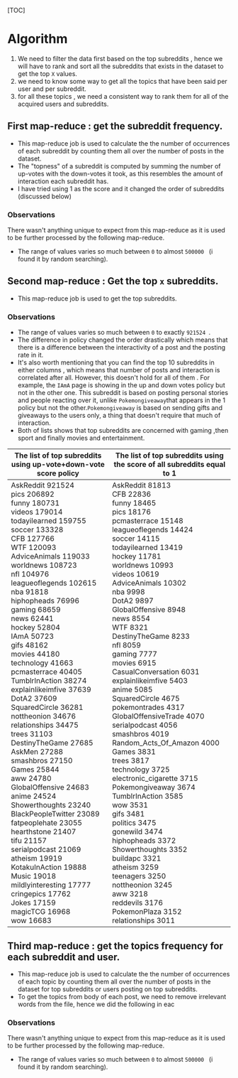 [TOC]



# Algorithm

1. We need to filter the data first based on the top subreddits , hence we will have to rank and sort all the subreddits that exists in the dataset to get the top `X` values.
2. we need to know some way to get all the topics that have been said per  user and per subreddit.
3. for all these topics ,  we need a consistent way to rank them for all of the acquired users and subreddits.

## First map-reduce : get the subreddit frequency.

* This map-reduce job is used to calculate the the number of occurrences of each subreddit by counting them all over the number of posts in the dataset.
* The "topness" of a subreddit is computed by summing the number of up-votes with the down-votes it took, as this resembles the amount of interaction each subreddit has.
* I have tried using 1 as the score and it changed the order of subreddits (discussed below)

### Observations

There wasn't anything unique to expect from this map-reduce as it is used to be further processed by the following map-reduce. 

* The range of values varies so much between `0` to almost `500000 ` (i found it by random searching). 

  

## Second map-reduce : Get the top `x` subreddits.

* This map-reduce job is used to get the top subreddits.

### Observations

* The range of values varies so much between `0` to exactly `921524 `.
* The difference in policy changed the order drastically which means that there is a difference between the interactivity of a post and the posting rate in it.
* It's also worth mentioning that you can find the top 10 subreddits in either columns , which means that  number of posts and interaction is correlated after all. However, this doesn't hold for all of them . For example, the `IAmA` page is showing in the up and down votes policy but not in the other one. This subreddit is based on posting personal stories and people reacting over it, unlike `Pokemongiveaway`that appears in the 1 policy but not the other.`Pokemongiveaway` is based on sending gifts and giveaways to the users only, a thing that doesn't require that much of interaction.
* Both of lists shows that top subreddits are concerned with gaming ,then sport and finally movies and entertainment.

| The list of top subreddits using up-vote+down-vote score policy | The list of top subreddits using the score of all subreddits equal to 1 |
| ------------------------------------------------------------ | ------------------------------------------------------------ |
| AskReddit	921524<br/>pics	206892<br/>funny	180731<br/>videos	179014<br/>todayilearned	159755<br/>soccer	133328<br/>CFB	127766<br/>WTF	120093<br/>AdviceAnimals	119033<br/>worldnews	108723<br/>nfl	104976<br/>leagueoflegends	102615<br/>nba	91818<br/>hiphopheads	76996<br/>gaming	68659<br/>news	62441<br/>hockey	52804<br/>IAmA	50723<br/>gifs	48162<br/>movies	44180<br/>technology	41663<br/>pcmasterrace	40405<br/>TumblrInAction	38274<br/>explainlikeimfive	37639<br/>DotA2	37609<br/>SquaredCircle	36281<br/>nottheonion	34676<br/>relationships	34475<br/>trees	31103<br/>DestinyTheGame	27685<br/>AskMen	27288<br/>smashbros	27150<br/>Games	25844<br/>aww	24780<br/>GlobalOffensive	24683<br/>anime	24524<br/>Showerthoughts	23240<br/>BlackPeopleTwitter	23089<br/>fatpeoplehate	23055<br/>hearthstone	21407<br/>tifu	21157<br/>serialpodcast	21069<br/>atheism	19919<br/>KotakuInAction	19888<br/>Music	19018<br/>mildlyinteresting	17777<br/>cringepics	17762<br/>Jokes	17159<br/>magicTCG	16968<br/>wow	16683 | AskReddit	81813<br/>CFB	22836<br/>funny	18465<br/>pics	18176<br/>pcmasterrace	15148<br/>leagueoflegends	14424<br/>soccer	14115<br/>todayilearned	13419<br/>hockey	11781<br/>worldnews	10993<br/>videos	10619<br/>AdviceAnimals	10302<br/>nba	9998<br/>DotA2	9897<br/>GlobalOffensive	8948<br/>news	8554<br/>WTF	8321<br/>DestinyTheGame	8233<br/>nfl	8059<br/>gaming	7777<br/>movies	6915<br/>CasualConversation	6031<br/>explainlikeimfive	5403<br/>anime	5085<br/>SquaredCircle	4675<br/>pokemontrades	4317<br/>GlobalOffensiveTrade	4070<br/>serialpodcast	4056<br/>smashbros	4019<br/>Random_Acts_Of_Amazon	4000<br/>Games	3831<br/>trees	3817<br/>technology	3725<br/>electronic_cigarette	3715<br/>Pokemongiveaway	3674<br/>TumblrInAction	3585<br/>wow	3531<br/>gifs	3481<br/>politics	3475<br/>gonewild	3474<br/>hiphopheads	3372<br/>Showerthoughts	3352<br/>buildapc	3321<br/>atheism	3259<br/>teenagers	3250<br/>nottheonion	3245<br/>aww	3218<br/>reddevils	3176<br/>PokemonPlaza	3152<br/>relationships	3011 |

## Third map-reduce : get the topics frequency for each subreddit and user.

* This map-reduce job is used to calculate the the number of occurrences of each topic by counting them all over the number of posts in the dataset for top subreddits or users posting on top subreddits.
* To get the topics from body of each post, we need to remove irrelevant words from the file, hence we did the following in eac

### Observations

There wasn't anything unique to expect from this map-reduce as it is used to be further processed by the following map-reduce. 

* The range of values varies so much between `0` to almost `500000 ` (i found it by random searching). 

  
